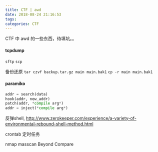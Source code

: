 ```yaml
---
title: CTF | awd 
date: 2018-08-24 21:16:53
tags:
categories: CTF
---
```

CTF 中 awd 的一些东西，待填坑。。
<!-- more -->
#### tcpdump
`sftp`
`scp`

备份还原
`tar czvf backup.tar.gz main main.bak1`
`cp -r main main.bak1`

#### paramiko

```python
addr = search(data)
hook(addr, new_addr)
patch(addr, *compile arg*)
addr = inject(*compile arg*)
```


反弹shell,
http://www.zerokeeper.com/experience/a-variety-of-environmental-rebound-shell-method.html

crontab 定时任务 

nmap
masscan
Beyond Compare

